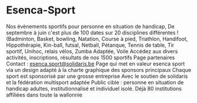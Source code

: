 # Esenca-Sport
Nos évènements sportifs pour personne en situation de handicap, 
De septembre à juin c'est plus de 100 dates sur 20 disciplines différentes ! (Badminton, Basket, bowling, Natation, Course à pied, Triathlon, Handifoot, Hippothérapie, Kin-ball, futsal, Netball, Pétanque, Tennis de table, Tir sportif, Unihoc, relais vélos, Zumba Adaptée, Voile
Accédez aux divers activités, inscriptions, résultats de nos 1500 sportifs
Page partenaires
Contact : esenca.sport@solidaris.be
Page qui met en valeur esenca sport via un design adapté à la charte graphique des sponsors principaux
Chaque sport est sponsorisé par une grosse entreprise
Avec le soutien de solidaris et la fédération multisport adaptée
Public cible : personne en situation de handicap adultes, institutionnalisé et individuel isolé. 
Déjà 80 institutions affiliées dans toute la wallonnie

